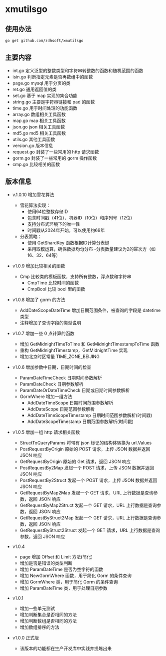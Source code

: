 # xmutilsgo

## 使用办法

```bash
go get github.com/zdhsoft/xmutilsgo
```

## 主要内容

- int.go 定义泛型的整数类型和字符串转整数的函数和随机范围的函数
- isin.go 判断指定元素是否再数组中的函数
- page.go mysql 用于分页的类
- ret.go 通用返回值的类
- set.go 基于 map 实现的集合功能
- string.go 主要是字符串链接和 pad 的函数
- time.go 用于时间处理的功能函数
- array.go 数组相关工具函数
- map.go map 相关工具函数
- json.go json 相关工具函数
- md5.go md5 相关工具函数
- utils.go 其他工具函数
- version.go 版本信息
- request.go 封装了一些常用的 http 请求函数
- gorm.go 封装了一些常用的 gorm 操作函数
- cmp.go 比较相关的函数

## 版本信息

- v.1.0.10 增加雪花算法
  - 雪花算法实现：
    - 使用64位整数存储ID
    - 包含时间戳（41位）、机器ID（10位）和序列号（12位）
    - 支持分布式环境下的唯一性
    - 时间戳从2024年开始，可以使用约69年
  - 分表策略：
    - 使用 GetShardKey 函数根据ID计算分表键
    - 采用取模运算，确保数据均匀分布
    -分表数量建议为2的幂次方（如16、32、64等）

- v1.0.9 增加比较相关的函数
  - Cmp 比较类的模板函数，支持所有整数，浮点数和字符串
    - CmpTime 比较时间的函数
    - CmpBool 比较 bool 型的函数

- v1.0.8 增加了 gorm 的方法

  - AddDateScopeDateTime 增加日期范围条件，被查询的字段是 datetime 类型
  - 注释增加了查询字段的类型说明

- v1.0.7 增加一些 0 点计算的函数

  - 增加 GetMidnightTimeToTime 和 GetMidnightTimestampToTime 函数
  - 重构 GetMidnightTimestamp，GetMidnightTime 实现
  - 增加北京时区常量 TIME_ZONE_BEIJING

- v1.0.6 增加参数中日期，日期时间的检查

  - ParamDateTimeCheck 日期时间参数解析
  - ParamDateCheck 日期参数解析
  - ParamDateOrDateTimeCheck 日期或日期时间参数解析
  - GormWhere 增加一组方法
    - AddDateTimeScope 日期时间范围参数解析
    - AddDateScope 日期范围参数解析
    - AddDateTimeScopeTimestamp 日期时间范围参数解析(时间戳)
    - AddDateScopeTimestamp 日期范围参数解析(时间戳)

- v1.0.5 增加一组 http 请求相关函数

  - StructToQueryParams 将带有 json 标记的结构体转换为 url.Values
  - PostRequestByOrigin 原始的 POST 请求，上传 JSON 数据并返回 JSON 响应
  - GetRequestByOrigin 原始的 Get 请求，返回 JSON 响应
  - PostRequestBy2Map 发起一个 POST 请求，上传 JSON 数据并返回 JSON 响应
  - PostRequestBy2Struct 发起一个 POST 请求，上传 JSON 数据并返回 JSON 响应
  - GetRequestByMap2Map 发起一个 GET 请求，URL 上行数据是查询参数，返回 JSON 响应
  - GetRequestByMap2Struct 发起一个 GET 请求，URL 上行数据是查询参数，返回 JSON 响应
  - GetRequestByStruct2Map 发起一个 GET 请求，URL 上行数据是查询参数，返回 JSON 响应
  - GetRequestByStruct2Struct 发起一个 GET 请求，URL 上行数据是查询参数，返回 JSON 响应

- v1.0.4
  - page 增加 Offset 和 Limit 方法(简化)
  - 增加是否是错误的类型判断
  - 增加 ParamDateTime 是否为空字符的函数
  - 增加 NewGormWhere 函数，用于简化 Gorm 的条件查询
  - 增加 GormWhere 类，用于简化 Gorm 的条件查询
  - 增加 ParamDateTime 类，用于处理日期参数
- v1.0.1

  - 增加一些单元测试
  - 增加判断集合是否相同的方法
  - 增加判断数组是否相同的方法
  - 增加数组排序的方法

- v1.0.0 正式版
  - 该版本的功能都在生产开发库中实践并提炼出来
